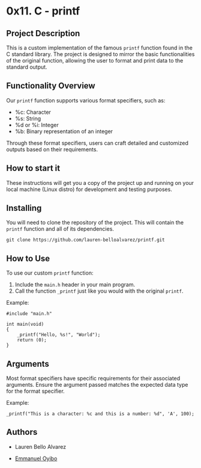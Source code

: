 # 0x11. C - printf

## Project Description
This is a custom implementation of the famous `printf` function found in the C standard library. The project is designed to mirror the basic functionalities of the original function, allowing the user to format and print data to the standard output.

## Functionality Overview
Our `printf` function supports various format specifiers, such as:

- %c: Character
- %s: String
- %d or %i: Integer
- %b: Binary representation of an integer

Through these format specifiers, users can craft detailed and customized outputs based on their requirements.

## How to start it

These instructions will get you a copy of the project up and running on your local machine (Linux distro) for development and testing purposes.

## Installing

You will need to clone the repository of the project. This will contain the `printf` function and all of its dependencies.

```
git clone https://github.com/lauren-belloalvarez/printf.git
```
## How to Use

To use our custom `printf` function:

1. Include the `main.h` header in your main program.
2. Call the function `_printf` just like you would with the original `printf`.

Example:
```
#include "main.h"

int main(void)
{
    _printf("Hello, %s!", "World");
    return (0);
}
```
## Arguments

Most format specifiers have specific requirements for their associated arguments. Ensure the argument passed matches the expected data type for the format specifier.

Example:
```
_printf("This is a character: %c and this is a number: %d", 'A', 100);
```


## Authors

- Lauren Bello Alvarez

- [Emmanuel Oyibo](https://github.com/Emminex23)
